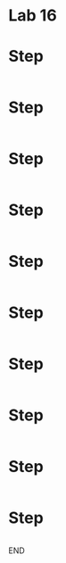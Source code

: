 # Lab 16

# Step 



```sh

```

# Step 


```sh

```

# Step 


```sh

```

# Step 

```sh

```

# Step

```sh


```

# Step


```sh

```

# Step

```sh

```

# Step


```sh

```



# Step

```sh

```

# Step



```sh

```

END